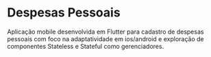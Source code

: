 # Despesas Pessoais

Aplicação mobile desenvolvida em Flutter para cadastro de despesas pessoais com foco na adaptatividade em ios/android e exploração de componentes Stateless e Stateful como gerenciadores.


